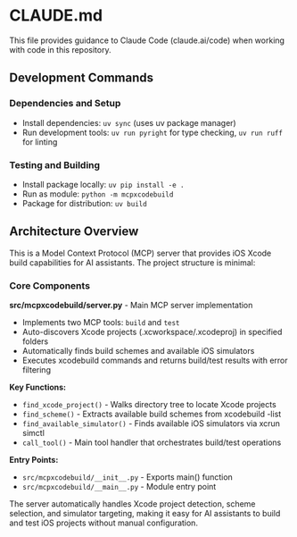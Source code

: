 # CLAUDE.md

This file provides guidance to Claude Code (claude.ai/code) when working with code in this repository.

## Development Commands

### Dependencies and Setup
- Install dependencies: `uv sync` (uses uv package manager)
- Run development tools: `uv run pyright` for type checking, `uv run ruff` for linting

### Testing and Building
- Install package locally: `uv pip install -e .`
- Run as module: `python -m mcpxcodebuild` 
- Package for distribution: `uv build`

## Architecture Overview

This is a Model Context Protocol (MCP) server that provides iOS Xcode build capabilities for AI assistants. The project structure is minimal:

### Core Components

**src/mcpxcodebuild/server.py** - Main MCP server implementation
- Implements two MCP tools: `build` and `test`
- Auto-discovers Xcode projects (.xcworkspace/.xcodeproj) in specified folders
- Automatically finds build schemes and available iOS simulators
- Executes xcodebuild commands and returns build/test results with error filtering

**Key Functions:**
- `find_xcode_project()` - Walks directory tree to locate Xcode projects
- `find_scheme()` - Extracts available build schemes from xcodebuild -list
- `find_available_simulator()` - Finds available iOS simulators via xcrun simctl
- `call_tool()` - Main tool handler that orchestrates build/test operations

**Entry Points:**
- `src/mcpxcodebuild/__init__.py` - Exports main() function
- `src/mcpxcodebuild/__main__.py` - Module entry point

The server automatically handles Xcode project detection, scheme selection, and simulator targeting, making it easy for AI assistants to build and test iOS projects without manual configuration.